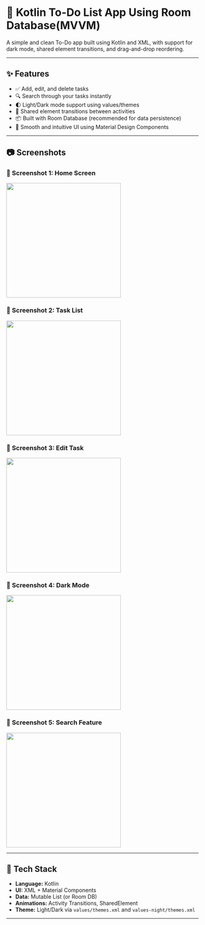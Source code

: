 # 📝 Kotlin To-Do List App Using Room Database(MVVM)

A simple and clean To-Do app built using Kotlin and XML, with support for dark mode, shared element transitions, and drag-and-drop reordering.

---

## ✨ Features

- ✅ Add, edit, and delete tasks
- 🔍 Search through your tasks instantly
- 🌓 Light/Dark mode support using values/themes
- 🎯 Shared element transitions between activities
- 📦 Built with Room Database (recommended for data persistence)
- 🧠 Smooth and intuitive UI using Material Design Components

---

## 📷 Screenshots

### 📸 Screenshot 1: Home Screen
<img src="https://github.com/Saurabh6255/Offline-TodoApp/blob/07da175c7f3498cd44e249689ba2b6585a793313/Screenshot_20250417_144952.png?raw=true" width="300"/>

### 📸 Screenshot 2: Task List
<img src="https://github.com/Saurabh6255/Offline-TodoApp/blob/06b90e3e9284f15ffb018b2d101be76003f1c488/Screenshot_20250417_145110.png?raw=true" width="300"/>

### 📸 Screenshot 3: Edit Task
<img src="https://github.com/Saurabh6255/Offline-TodoApp/blob/06b90e3e9284f15ffb018b2d101be76003f1c488/Screenshot_20250417_145135.png?raw=true" width="300"/>

### 📸 Screenshot 4: Dark Mode
<img src="https://github.com/Saurabh6255/Offline-TodoApp/blob/06b90e3e9284f15ffb018b2d101be76003f1c488/Screenshot_20250417_145203.png?raw=true" width="300"/>

### 📸 Screenshot 5: Search Feature
<img src="https://github.com/Saurabh6255/Offline-TodoApp/blob/06b90e3e9284f15ffb018b2d101be76003f1c488/Screenshot_20250417_145224.png?raw=true" width="300"/>


---

## 🔧 Tech Stack

- **Language:** Kotlin
- **UI:** XML + Material Components
- **Data:** Mutable List (or Room DB)
- **Animations:** Activity Transitions, SharedElement
- **Theme:** Light/Dark via `values/themes.xml` and `values-night/themes.xml`

---


